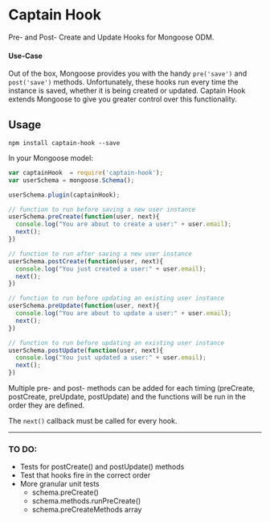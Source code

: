 Captain Hook
============

Pre- and Post- Create and Update Hooks for Mongoose ODM.

#### Use-Case
Out of the box, Mongoose provides you with the handy `pre('save')` and `post('save')` methods. Unfortunately, these hooks run every time the instance is saved, whether it is being created or updated. Captain Hook extends Mongoose to give you greater control over this functionality.

## Usage

`npm install captain-hook --save`

In your Mongoose model:
```js
var captainHook  = require('captain-hook');
var userSchema = mongoose.Schema();

userSchema.plugin(captainHook);

// function to run before saving a new user instance
userSchema.preCreate(function(user, next){
  console.log("You are about to create a user:" + user.email);
  next();
})

// function to run after saving a new user instance
userSchema.postCreate(function(user, next){
  console.log("You just created a user:" + user.email);
  next();
})

// function to run before updating an existing user instance
userSchema.preUpdate(function(user, next){
  console.log("You are about to update a user:" + user.email);
  next();
})

// function to run before updating an existing user instance
userSchema.postUpdate(function(user, next){
  console.log("You just updated a user:" + user.email);
  next();
})

```

Multiple pre- and post- methods can be added for each timing (preCreate, postCreate, preUpdate, postUpdate) and the functions will be run in the order they are defined.

The `next()` callback must be called for every hook.

-------------------

### TO DO:
- Tests for postCreate() and postUpdate() methods
- Test that hooks fire in the correct order
- More granular unit tests
    - schema.preCreate()
    - schema.methods.runPreCreate()
    - schema.preCreateMethods array

